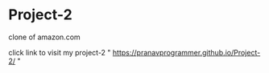# Project-2
clone of amazon.com

click link to visit my project-2  " https://pranavprogrammer.github.io/Project-2/ "
